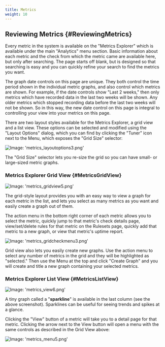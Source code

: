 ```yaml
---
title: Metrics
weight: 10
---
```


## Reviewing Metrics {#ReviewingMetrics}
Every metric in the system is available on the "Metrics Explorer" which is available under the main "Analytics" menu section. Basic information about each metric and the check from which the metric came are available here, but only after searching. The page starts off blank, but is designed so that searching is easy and you can quickly refine your search to find the metrics you want.

The graph date controls on this page are unique. They both control the time period shown in the individual metric graphs, and also control which metrics are shown. For example, if the date controls show "Last 2 weeks," then only metrics which have recorded data in the last two weeks will be shown. Any older metrics which stopped recording data before the last two weeks will not be shown. So in this way, the new date control on this page is integral to controlling your view into your metrics on this page.

There are two layout styles available for the Metrics Explorer, a grid view and a list view. These options can be selected and modified using the "Layout Options" dialog, which you can find by clicking the "Tuner" icon next to the Menu, which exposes the "Grid Size" selector:

![Image: 'metrics_layoutoptions3.png'](/images/circonus/metrics_layoutoptions3.png)

The "Grid Size" selector lets you re-size the grid so you can have small- or large-sized metric graphs.


### Metrics Explorer Grid View {#MetricsGridView}
![Image: 'metrics_gridview5.png'](/images/circonus/metrics_gridview5.png)

The grid-style layout provides you with an easy way to view a graph for each metric in the list, and lets you select as many metrics as you want and easily create a graph out of them.

The action menu in the bottom right corner of each metric allows you to select the metric, quickly jump to that metric's check details page, view/set/delete rules for that metric on the Rulesets page, quickly add that metric to a new graph, or view that metric's uptime report.

![Image: 'metrics_gridcheckmenu3.png'](/images/circonus/metrics_gridcheckmenu3.png)

Grid view also lets you easily create new graphs. Use the action menu to select any number of metrics in the grid and they will be highlighted as "selected." Then use the Menu at the top and click "Create Graph" and you will create and title a new graph containing your selected metrics.


### Metrics Explorer List View {#MetricsListView}
![Image: 'metrics_view6.png'](/images/circonus/metrics_view6.png)

A tiny graph called a "**sparkline**" is available in the last column (see the above screenshot). Sparklines can be useful for seeing trends and spikes at a glance.

Clicking the "View" button of a metric will take you to a detail page for that metric. Clicking the arrow next to the View button will open a menu with the same controls as described in the Grid View above:

![Image: 'metrics_menu5.png'](/images/circonus/metrics_menu5.png)
